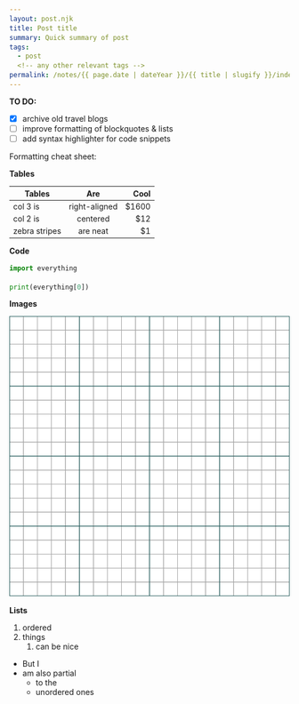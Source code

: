 ```yaml
---
layout: post.njk
title: Post title
summary: Quick summary of post
tags:
  - post
  <!-- any other relevant tags -->
permalink: /notes/{{ page.date | dateYear }}/{{ title | slugify }}/index.html
---
```


**TO DO:**

- [x] archive old travel blogs
- [ ] improve formatting of blockquotes & lists
- [ ] add syntax highlighter for code snippets

Formatting cheat sheet:

**Tables**

| Tables        |      Are      |  Cool |
| ------------- | :-----------: | ----: |
| col 3 is      | right-aligned | $1600 |
| col 2 is      |   centered    |   $12 |
| zebra stripes |   are neat    |    $1 |

**Code**

```py
import everything

print(everything[0])
```

**Images**

<!-- Use an absolute path -->

![](/img/Graph-paper.svg)

**Lists**

1. ordered
1. things
   1. can be nice

- But I
- am also partial
  - to the
  - unordered ones
